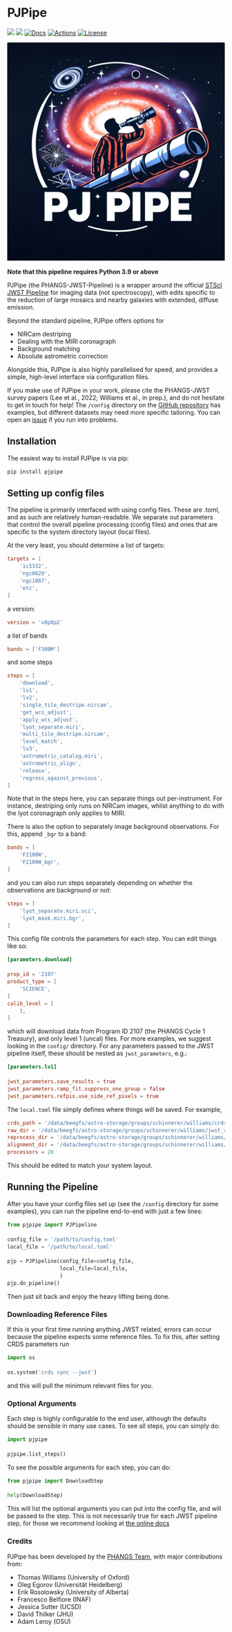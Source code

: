 # PJPipe

[![](https://img.shields.io/pypi/v/pjpipe.svg?label=PyPI&style=flat-square)](https://pypi.org/pypi/pjpipe/)
[![](https://img.shields.io/pypi/pyversions/pjpipe.svg?label=Python&color=yellow&style=flat-square)](https://pypi.org/pypi/pjpipe/)
[![Docs](https://readthedocs.org/projects/pjpipe/badge/?version=latest&style=flat-square)](https://pjpipe.readthedocs.io/en/latest/)
[![Actions](https://img.shields.io/github/actions/workflow/status/phangsTeam/pjpipe/build_test.yaml?branch=main&style=flat-square)](https://github.com/phangsTeam/pjpipe/actions)
[![License](https://img.shields.io/badge/license-GNUv3-blue.svg?label=License&style=flat-square)](LICENSE)

![](docs/images/pjpipe_logo.jpg)

**Note that this pipeline requires Python 3.9 or above**

PJPipe (the PHANGS-JWST-Pipeline) is a wrapper around the official 
[STScI JWST Pipeline](https://jwst-pipeline.readthedocs.io/en/latest) 
for imaging data (not spectroscopy), with edits specific to the reduction 
of large mosaics and nearby galaxies with extended, diffuse emission.

Beyond the standard pipeline, PJPipe offers options for 

* NIRCam destriping
* Dealing with the MIRI coronagraph
* Background matching
* Absolute astrometric correction

Alongside this, PJPipe is also highly parallelised for speed, and provides
a simple, high-level interface via configuration files.

If you make use of PJPipe in your work, please cite the PHANGS-JWST survey 
papers (Lee et al., 2022; Williams et al., in prep.), and do not hesitate to
get in touch for help! The `/config` directory on the 
[GitHub repository](https://github.com/phangsTeam/pjpipe) has examples, 
but different datasets may need more specific tailoring. You can open an 
[issue](https://github.com/PhangsTeam/pjpipe/issues) if you run into problems.

## Installation

The easiest way to install PJPipe is via pip: 

```bash
pip install pjpipe
```

## Setting up config files

The pipeline is primarily interfaced with using config files. These are .toml,
and as such are relatively human-readable. We separate out parameters that
control the overall pipeline processing (config files) and ones that are 
specific to the system directory layout (local files).

At the very least, you should determine a list of targets:
```toml
targets = [
    'ic5332',
    'ngc0628',
    'ngc1087',
    'etc',
]
```
a version:
```toml
version = 'v0p8p2'
```
a list of bands
```toml
bands = ['F300M']
```
and some steps
```toml
steps = [
    'download',
    'lv1',
    'lv2',
    'single_tile_destripe.nircam',
    'get_wcs_adjust',
    'apply_wcs_adjust',
    'lyot_separate.miri',
    'multi_tile_destripe.nircam',
    'level_match',
    'lv3',
    'astrometric_catalog.miri',
    'astrometric_align',
    'release',
    'regress_against_previous',
]
```
Note that in the steps here, you can separate things out per-instrument.
For instance, destriping only runs on NIRCam images, whilst anything to
do with the lyot coronagraph only applies to MIRI.

There is also the option to separately image background observations. For 
this, append `_bgr` to a band:
```toml
bands = [
    'F2100W',
    'F2100W_bgr',
]
```
and you can also run steps separately depending on whether the observations
are background or not:
```toml
steps = [
    'lyot_separate.miri.sci',
    'lyot_mask.miri.bgr',
]
```

This config file controls the parameters for each step. You can edit 
things like so:
```toml
[parameters.download]

prop_id = '2107'
product_type = [
    'SCIENCE',
]
calib_level = [
    1,
]
```
which will download data from Program ID 2107 (the PHANGS Cycle 1 Treasury),
and only level 1 (uncal) files. For more examples, we suggest looking in the 
`config/` directory. For any parameters passed to the JWST pipeline itself,
these should be nested as `jwst_parameters`, e.g.:
```toml
[parameters.lv1]

jwst_parameters.save_results = true
jwst_parameters.ramp_fit.suppress_one_group = false
jwst_parameters.refpix.use_side_ref_pixels = true
```

The `local.toml` file simply defines where things will be saved. For example,
```toml
crds_path = '/data/beegfs/astro-storage/groups/schinnerer/williams/crds/'
raw_dir = '/data/beegfs/astro-storage/groups/schinnerer/williams/jwst_raw/archive_20230711/'
reprocess_dir = '/data/beegfs/astro-storage/groups/schinnerer/williams/jwst_phangs_reprocessed/'
alignment_dir = '/data/beegfs/astro-storage/groups/schinnerer/williams/jwst_scripts/examples/2107/alignment/'
processors = 20
```
This should be edited to match your system layout.


## Running the Pipeline

After you have your config files set up (see the `/config` directory for some examples),
you can run the pipeline end-to-end with just a few lines:

```python
from pjpipe import PJPipeline

config_file = '/path/to/config.toml'
local_file = '/path/to/local.toml'

pjp = PJPipeline(config_file=config_file,
                 local_file=local_file,
                 )
pjp.do_pipeline()
```

Then just sit back and enjoy the heavy lifting being done.

### Downloading Reference Files

If this is your first time running anything JWST related, errors can
occur because the pipeline expects some reference files. To fix this,
after setting CRDS parameters run
```python
import os

os.system('crds sync --jwst')
```
and this will pull the minimum relevant files for you.

### Optional Arguments

Each step is highly configurable to the end user, although the defaults should be 
sensible in many use cases. To see all steps, you can simply do:
```python
import pjpipe

pjpipe.list_steps()
```
To see the possible arguments for each step, you can do:
```python
from pjpipe import DownloadStep

help(DownloadStep)
```

This will list the optional arguments you can put into the config file, 
and will be passed to the step. This is not necessarily true for each
JWST pipeline step, for those we recommend looking at 
[the online docs](https://jwst-pipeline.readthedocs.io/en/latest/jwst/pipeline/main.html#pipelines)

### Credits

PJPipe has been developed by the [PHANGS Team](phangs.org), with major contributions from:

* Thomas Williams (University of Oxford)
* Oleg Egorov (Universität Heidelberg)
* Erik Rosolowsky (University of Alberta)
* Francesco Belfiore (INAF)
* Jessica Sutter (UCSD)
* David Thilker (JHU)
* Adam Leroy (OSU)
